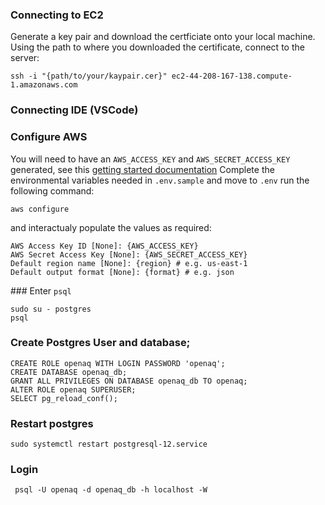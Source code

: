 ### Connecting to EC2
Generate a key pair and download the certficiate onto your local machine. 
Using the path to where you downloaded the certificate, connect to the server:
```
ssh -i "{path/to/your/kaypair.cer}" ec2-44-208-167-138.compute-1.amazonaws.com
```
### Connecting IDE (VSCode)

### Configure AWS
You will need to have an `AWS_ACCESS_KEY` and `AWS_SECRET_ACCESS_KEY` generated, see this [getting started documentation](https://docs.aws.amazon.com/cli/latest/userguide/getting-started-prereqs.html)
Complete the environmental variables needed in `.env.sample` and move to `.env`
run the following command:
```
aws configure
```
and interactualy populate the values as required:
```
AWS Access Key ID [None]: {AWS_ACCESS_KEY}
AWS Secret Access Key [None]: {AWS_SECRET_ACCESS_KEY}
Default region name [None]: {region} # e.g. us-east-1
Default output format [None]: {format} # e.g. json
```
### Enter `psql`
```
sudo su - postgres 
psql
```


### Create Postgres User and database;

```
CREATE ROLE openaq WITH LOGIN PASSWORD 'openaq';
CREATE DATABASE openaq_db;
GRANT ALL PRIVILEGES ON DATABASE openaq_db TO openaq;
ALTER ROLE openaq SUPERUSER;
SELECT pg_reload_conf();
```
### Restart postgres
```
sudo systemctl restart postgresql-12.service
```
### Login
```
 psql -U openaq -d openaq_db -h localhost -W 
 ```